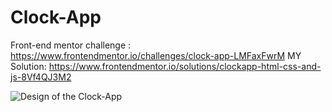 # Clock-App

Front-end mentor challenge : https://www.frontendmentor.io/challenges/clock-app-LMFaxFwrM 
MY Solution: https://www.frontendmentor.io/solutions/clockapp-html-css-and-js-8Vf4QJ3M2


![Design of the Clock-App](https://res.cloudinary.com/dz209s6jk/image/upload/v1604668597/Challenges/rhg8wnn0jawmcfq3vta1.jpg)
